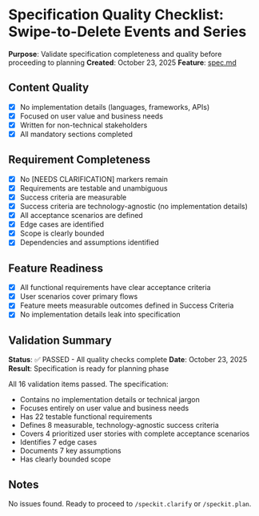 # Specification Quality Checklist: Swipe-to-Delete Events and Series

**Purpose**: Validate specification completeness and quality before proceeding to planning
**Created**: October 23, 2025
**Feature**: [spec.md](../spec.md)

## Content Quality

- [x] No implementation details (languages, frameworks, APIs)
- [x] Focused on user value and business needs
- [x] Written for non-technical stakeholders
- [x] All mandatory sections completed

## Requirement Completeness

- [x] No [NEEDS CLARIFICATION] markers remain
- [x] Requirements are testable and unambiguous
- [x] Success criteria are measurable
- [x] Success criteria are technology-agnostic (no implementation details)
- [x] All acceptance scenarios are defined
- [x] Edge cases are identified
- [x] Scope is clearly bounded
- [x] Dependencies and assumptions identified

## Feature Readiness

- [x] All functional requirements have clear acceptance criteria
- [x] User scenarios cover primary flows
- [x] Feature meets measurable outcomes defined in Success Criteria
- [x] No implementation details leak into specification

## Validation Summary

**Status**: ✅ PASSED - All quality checks complete
**Date**: October 23, 2025
**Result**: Specification is ready for planning phase

All 16 validation items passed. The specification:
- Contains no implementation details or technical jargon
- Focuses entirely on user value and business needs
- Has 22 testable functional requirements
- Defines 8 measurable, technology-agnostic success criteria
- Covers 4 prioritized user stories with complete acceptance scenarios
- Identifies 7 edge cases
- Documents 7 key assumptions
- Has clearly bounded scope

## Notes

No issues found. Ready to proceed to `/speckit.clarify` or `/speckit.plan`.
